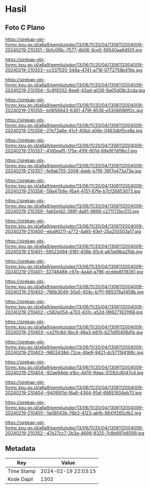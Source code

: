 # Hasil

## Foto C Plano

https://sirekap-obj-formc.kpu.go.id/a6a9/pemilu/pdpr/13/06/11/20/04/1306112004009-20240219-210351--5b1c0f8c-7577-4b06-9ce5-56540aa64501.jpg

https://sirekap-obj-formc.kpu.go.id/a6a9/pemilu/pdpr/13/06/11/20/04/1306112004009-20240219-210353--cc537535-349a-4741-a716-0772759b416e.jpg

https://sirekap-obj-formc.kpu.go.id/a6a9/pemilu/pdpr/13/06/11/20/04/1306112004009-20240219-210354--5c8f9332-8ea6-42ad-a036-8a05d08c2cda.jpg

https://sirekap-obj-formc.kpu.go.id/a6a9/pemilu/pdpr/13/06/11/20/04/1306112004009-20240219-210355--b0856943-6381-479f-8536-e5306696ff2c.jpg

https://sirekap-obj-formc.kpu.go.id/a6a9/pemilu/pdpr/13/06/11/20/04/1306112004009-20240219-210356--27e72a6e-41cf-40bd-a06e-0463dbf5ce8a.jpg

https://sirekap-obj-formc.kpu.go.id/a6a9/pemilu/pdpr/13/06/11/20/04/1306112004009-20240219-210357--41d0eaf5-175e-41f8-901d-69e9f7df9bc1.jpg

https://sirekap-obj-formc.kpu.go.id/a6a9/pemilu/pdpr/13/06/11/20/04/1306112004009-20240219-210357--fe9ab755-2008-4aeb-b7f6-39f7e473a73e.jpg

https://sirekap-obj-formc.kpu.go.id/a6a9/pemilu/pdpr/13/06/11/20/04/1306112004009-20240219-210358--59a47b6e-f6a4-4151-87fe-b7cf26853073.jpg

https://sirekap-obj-formc.kpu.go.id/a6a9/pemilu/pdpr/13/06/11/20/04/1306112004009-20240219-210359--fab5e1d2-389f-4a81-9866-c271172bc513.jpg

https://sirekap-obj-formc.kpu.go.id/a6a9/pemilu/pdpr/13/06/11/20/04/1306112004009-20240219-210400--eba90211-a772-4a65-93e1-25a255503a17.jpg

https://sirekap-obj-formc.kpu.go.id/a6a9/pemilu/pdpr/13/06/11/20/04/1306112004009-20240219-210401--58523494-0181-436b-81c4-a67ad9ba2fbb.jpg

https://sirekap-obj-formc.kpu.go.id/a6a9/pemilu/pdpr/13/06/11/20/04/1306112004009-20240219-210401--32748488-c97e-4a4d-a796-ecdde8519261.jpg

https://sirekap-obj-formc.kpu.go.id/a6a9/pemilu/pdpr/13/06/11/20/04/1306112004009-20240219-210402--786b3049-30a5-454c-b7f1-985376a1458b.jpg

https://sirekap-obj-formc.kpu.go.id/a6a9/pemilu/pdpr/13/06/11/20/04/1306112004009-20240219-210402--c582e054-a703-431c-a52d-996271831f66.jpg

https://sirekap-obj-formc.kpu.go.id/a6a9/pemilu/pdpr/13/06/11/20/04/1306112004009-20240219-210403--ce21fc8d-5bc4-46a3-b610-b27d95406d1e.jpg

https://sirekap-obj-formc.kpu.go.id/a6a9/pemilu/pdpr/13/06/11/20/04/1306112004009-20240219-210403--9803438d-72ce-4be9-9421-dc571194188c.jpg

https://sirekap-obj-formc.kpu.go.id/a6a9/pemilu/pdpr/13/06/11/20/04/1306112004009-20240219-210404--82ae94eb-e1bc-4d10-9daa-31282c8047c4.jpg

https://sirekap-obj-formc.kpu.go.id/a6a9/pemilu/pdpr/13/06/11/20/04/1306112004009-20240219-210404--94095f1d-f6a8-4364-91af-69851934eb70.jpg

https://sirekap-obj-formc.kpu.go.id/a6a9/pemilu/pdpr/13/06/11/20/04/1306112004009-20240219-210405--1a09043b-76b3-4123-abfb-9641f265cfb2.jpg

https://sirekap-obj-formc.kpu.go.id/a6a9/pemilu/pdpr/13/06/11/20/04/1306112004009-20240219-210352--47e27cc7-2b3a-4699-8325-7c8b697e6599.jpg


## Metadata

| Key        | Value               |
| ---------- | ------------------- |
| Time Stamp | 2024-02-19 22:03:15 |
| Kode Dapil | 1302                |



